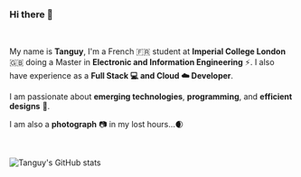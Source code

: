 ### Hi there 👋

</br>

My name is **Tanguy**, I'm a French :fr: student at **Imperial College London** :uk: doing a Master in **Electronic and Information Engineering** :zap:. I also have experience as a **Full Stack :computer: and Cloud :cloud: Developer**.

I am passionate about **emerging technologies**, **programming**, and **efficient designs** :floppy_disk:.

I am also a **photograph** :camera: in my lost hours...:waxing_crescent_moon:

</br>

![Tanguy's GitHub stats](https://github-readme-stats.vercel.app/api?username=tlp19&count_private=true&show_icons=true&hide=issues,prs&theme=buefy)

<!--
**tlp19/tlp19** is a ✨ _special_ ✨ repository because its `README.md` (this file) appears on your GitHub profile.

Here are some ideas to get you started:

- 🔭 I’m currently working on ...
- 🌱 I’m currently learning ...
- 👯 I’m looking to collaborate on ...
- 🤔 I’m looking for help with ...
- 💬 Ask me about ...
- 📫 How to reach me: ...
- 😄 Pronouns: ...
- ⚡ Fun fact: ...
-->
